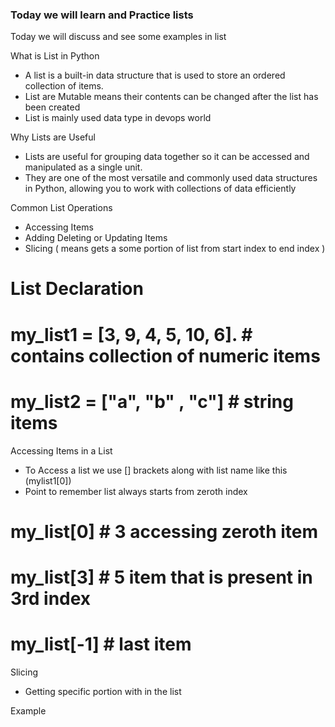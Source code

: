 ### Today we will learn and Practice lists ####

Today we will discuss and see some examples in list

What is List in Python
* A list is a built-in data structure that is used to store an ordered collection of items.
* List are Mutable means their contents can be changed after the list has been created 
* List is mainly used data type in devops world 

Why Lists are Useful
* Lists are useful for grouping data together so it can be accessed and manipulated as a single unit. 
* They are one of the most versatile and commonly used data structures in Python, allowing you to work with collections of data efficiently

Common List Operations
* Accessing Items
* Adding Deleting or Updating Items
* Slicing ( means gets a some portion of list from start index to end index )

# List Declaration
# my_list1 = [3, 9, 4, 5, 10, 6].  # contains collection of numeric items

# my_list2 = ["a", "b" , "c"] # string items


Accessing Items in a List
* To Access a list we use [] brackets along with list name like this (mylist1[0])
* Point to remember list always starts from zeroth index

# my_list[0]  # 3 accessing zeroth item
# my_list[3]  # 5 item that is present in 3rd index

# my_list[-1] # last item


Slicing
* Getting specific portion with in the list

Example




